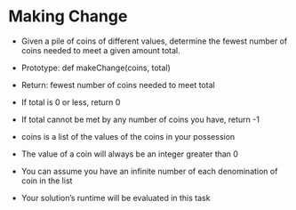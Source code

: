 # Making Change
-   Given a pile of coins of different values, determine the fewest number of coins needed to meet a given amount total.

-   Prototype: def makeChange(coins, total)
-   Return: fewest number of coins needed to meet total
-   If total is 0 or less, return 0
-   If total cannot be met by any number of coins you have, return -1
-   coins is a list of the values of the coins in your possession
-   The value of a coin will always be an integer greater than 0
-   You can assume you have an infinite number of each denomination of coin in the list
-   Your solution’s runtime will be evaluated in this task